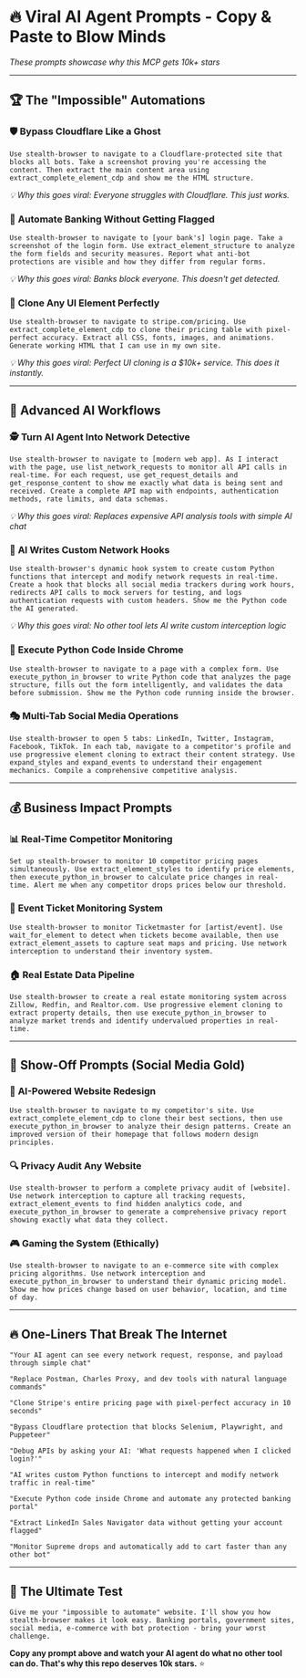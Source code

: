 # 🔥 **Viral AI Agent Prompts - Copy & Paste to Blow Minds**

*These prompts showcase why this MCP gets 10k+ stars*

---

## 🏆 **The "Impossible" Automations**

### 🛡️ **Bypass Cloudflare Like a Ghost**
```
Use stealth-browser to navigate to a Cloudflare-protected site that blocks all bots. Take a screenshot proving you're accessing the content. Then extract the main content area using extract_complete_element_cdp and show me the HTML structure.
```
*💡 Why this goes viral: Everyone struggles with Cloudflare. This just works.*

### 🏦 **Automate Banking Without Getting Flagged**  
```
Use stealth-browser to navigate to [your bank's] login page. Take a screenshot of the login form. Use extract_element_structure to analyze the form fields and security measures. Report what anti-bot protections are visible and how they differ from regular forms.
```
*💡 Why this goes viral: Banks block everyone. This doesn't get detected.*

### 🎯 **Clone Any UI Element Perfectly**
```
Use stealth-browser to navigate to stripe.com/pricing. Use extract_complete_element_cdp to clone their pricing table with pixel-perfect accuracy. Extract all CSS, fonts, images, and animations. Generate working HTML that I can use in my own site.
```
*💡 Why this goes viral: Perfect UI cloning is a $10k+ service. This does it instantly.*

---

## 🚀 **Advanced AI Workflows**

### 🕵️ **Turn AI Agent Into Network Detective**
```
Use stealth-browser to navigate to [modern web app]. As I interact with the page, use list_network_requests to monitor all API calls in real-time. For each request, use get_request_details and get_response_content to show me exactly what data is being sent and received. Create a complete API map with endpoints, authentication methods, rate limits, and data schemas.
```
*💡 Why this goes viral: Replaces expensive API analysis tools with simple AI chat*

### 🎯 **AI Writes Custom Network Hooks**
```
Use stealth-browser's dynamic hook system to create custom Python functions that intercept and modify network requests in real-time. Create a hook that blocks all social media trackers during work hours, redirects API calls to mock servers for testing, and logs authentication requests with custom headers. Show me the Python code the AI generated.
```
*💡 Why this goes viral: No other tool lets AI write custom interception logic*

### 🤖 **Execute Python Code Inside Chrome**
```
Use stealth-browser to navigate to a page with a complex form. Use execute_python_in_browser to write Python code that analyzes the page structure, fills out the form intelligently, and validates the data before submission. Show me the Python code running inside the browser.
```

### 🎭 **Multi-Tab Social Media Operations**  
```
Use stealth-browser to open 5 tabs: LinkedIn, Twitter, Instagram, Facebook, TikTok. In each tab, navigate to a competitor's profile and use progressive element cloning to extract their content strategy. Use expand_styles and expand_events to understand their engagement mechanics. Compile a comprehensive competitive analysis.
```

---

## 💰 **Business Impact Prompts**

### 📊 **Real-Time Competitor Monitoring**
```
Set up stealth-browser to monitor 10 competitor pricing pages simultaneously. Use extract_element_styles to identify price elements, then execute_python_in_browser to calculate price changes in real-time. Alert me when any competitor drops prices below our threshold.
```

### 🎫 **Event Ticket Monitoring System**
```
Use stealth-browser to monitor Ticketmaster for [artist/event]. Use wait_for_element to detect when tickets become available, then use extract_element_assets to capture seat maps and pricing. Use network interception to understand their inventory system.
```

### 🏠 **Real Estate Data Pipeline**  
```
Use stealth-browser to create a real estate monitoring system across Zillow, Redfin, and Realtor.com. Use progressive element cloning to extract property details, then use execute_python_in_browser to analyze market trends and identify undervalued properties in real-time.
```

---

## 🎪 **Show-Off Prompts (Social Media Gold)**

### 🎨 **AI-Powered Website Redesign**
```
Use stealth-browser to navigate to my competitor's site. Use extract_complete_element_cdp to clone their best sections, then use execute_python_in_browser to analyze their design patterns. Create an improved version of their homepage that follows modern design principles.
```

### 🔍 **Privacy Audit Any Website**
```
Use stealth-browser to perform a complete privacy audit of [website]. Use network interception to capture all tracking requests, extract_element_events to find hidden analytics code, and execute_python_in_browser to generate a comprehensive privacy report showing exactly what data they collect.
```

### 🎮 **Gaming the System (Ethically)**
```
Use stealth-browser to navigate to an e-commerce site with complex pricing algorithms. Use network interception and execute_python_in_browser to understand their dynamic pricing model. Show me how prices change based on user behavior, location, and time of day.
```

---

## 🔥 **One-Liners That Break The Internet**

```
"Your AI agent can see every network request, response, and payload through simple chat"
```

```
"Replace Postman, Charles Proxy, and dev tools with natural language commands"
```

```
"Clone Stripe's entire pricing page with pixel-perfect accuracy in 10 seconds"
```

```
"Bypass Cloudflare protection that blocks Selenium, Playwright, and Puppeteer"
```

```
"Debug APIs by asking your AI: 'What requests happened when I clicked login?'"
```

```
"AI writes custom Python functions to intercept and modify network traffic in real-time"
```

```
"Execute Python code inside Chrome and automate any protected banking portal"
```

```
"Extract LinkedIn Sales Navigator data without getting your account flagged"
```

```
"Monitor Supreme drops and automatically add to cart faster than any other bot"
```

---

## 🎯 **The Ultimate Test**

```
Give me your "impossible to automate" website. I'll show you how stealth-browser makes it look easy. Banking portals, government sites, social media, e-commerce with bot protection - bring your worst challenge.
```

**Copy any prompt above and watch your AI agent do what no other tool can do. That's why this repo deserves 10k stars.** ⭐


